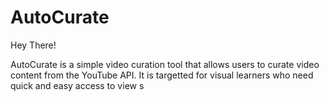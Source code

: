 # AutoCurate

Hey There! 

AutoCurate is a simple video curation tool that allows users to curate video content from the YouTube API.
It is targetted for visual learners who need quick and easy access to view s
